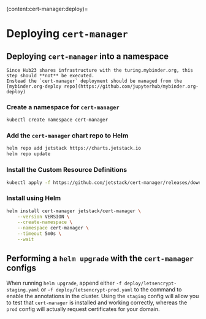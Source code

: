 (content:cert-manager:deploy)=
# Deploying `cert-manager`

## Deploying `cert-manager` into a namespace

```{warning}
Since Hub23 shares infrastructure with the turing.mybinder.org, this step should **not** be executed.
Instead the `cert-manager` deployment should be managed from the [mybinder.org-deploy repo](https://github.com/jupyterhub/mybinder.org-deploy)
```

### Create a namespace for `cert-manager`

```bash
kubectl create namespace cert-manager
```

### Add the `cert-manager` chart repo to Helm

```bash
helm repo add jetstack https://charts.jetstack.io
helm repo update
```

### Install the Custom Resource Definitions

```bash
kubectl apply -f https://github.com/jetstack/cert-manager/releases/download/v{INSERT_VERSION_NUMBER_HERE}/cert-manager.crds.yaml
```

### Install using Helm

```bash
helm install cert-manager jetstack/cert-manager \
    --version VERSION \
    --create-namespace \
    --namespace cert-manager \
    --timeout 5m0s \
    --wait
```

## Performing a `helm upgrade` with the `cert-manager` configs

When running `helm upgrade`, append either `-f deploy/letsencrypt-staging.yaml` or `-f deploy/letsencrypt-prod.yaml` to the command to enable the annotations in the cluster.
Using the `staging` config will allow you to test that `cert-manager` is installed and working correctly, whereas the `prod` config will actually request certificates for your domain.
